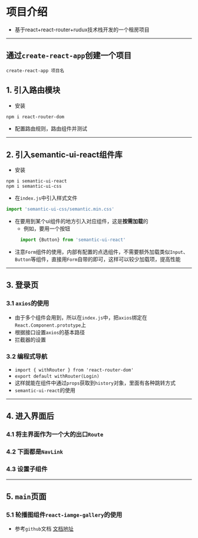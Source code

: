 # 项目介绍
- 基于react+react-router+rudux技术栈开发的一个租房项目
---
## 通过`create-react-app`创建一个项目
```npm
create-react-app 项目名
```
## 1. 引入路由模块
+ 安装
```bash
npm i react-router-dom
```
+ 配置路由规则，路由组件并测试

---

## 2. 引入semantic-ui-react组件库
- 安装
```npm
npm i semantic-ui-react
npm i semantic-ui-css
```
- 在`index.js`中引入样式文件
```jsx
import 'semantic-ui-css/semantic.min.css'
```
- 在要用到某个ui组件的地方引入对应组件，这是**按需加载**的
  - 例如，要用一个按钮
  ```jsx
    import {Button} from 'semantic-ui-react'
  ``` 
- 注意`Form`组件的使用，内部有配置的点选组件，不需要额外加载类似`Input`、`Button`等组件，直接用`Form`自带的即可，这样可以较少加载项，提高性能
---
## 3. 登录页
### 3.1 `axios`的使用
- 由于多个组件会用到，所以在`index.js`中，把`axios`绑定在`React.Component.prototype`上
- 根据接口设置`axios`的基本路径
- 拦截器的设置
### 3.2 编程式导航
- `import { withRouter } from 'react-router-dom'`
- `export default withRouter(Login)`
- 这样就能在组件中通过`props`获取到`history`对象，里面有各种跳转方式
- `semantic-ui-react`的使用

---
## 4. 进入界面后
### 4.1 将主界面作为一个大的出口`Route`
### 4.2 下面都是`NavLink`
### 4.3 设置子组件

--- 
## 5. `main`页面
### 5.1 轮播图组件`react-iamge-gallery`的使用
- 参考`github`文档 
[文档地址](https://github.com/xiaolin/react-image-gallery)
